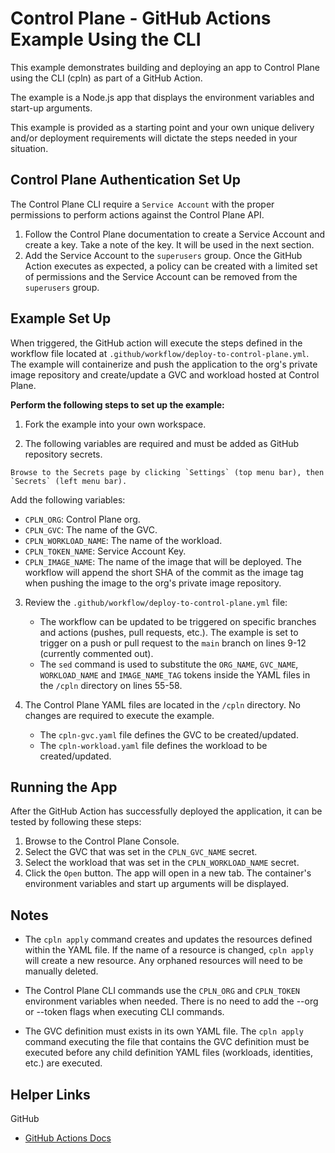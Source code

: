 # Control Plane - GitHub Actions Example Using the CLI

This example demonstrates building and deploying an app to Control Plane using the CLI (cpln) as part of a GitHub Action. 

The example is a Node.js app that displays the environment variables and start-up arguments.

This example is provided as a starting point and your own unique delivery and/or deployment requirements will dictate the steps needed in your situation.

## Control Plane Authentication Set Up 

The Control Plane CLI require a `Service Account` with the proper permissions to perform actions against the Control Plane API. 

1. Follow the Control Plane documentation to create a Service Account and create a key. Take a note of the key. It will be used in the next section.
2. Add the Service Account to the `superusers` group. Once the GitHub Action executes as expected, a policy can be created with a limited set of permissions and the Service Account can be removed from the `superusers` group.
   
## Example Set Up

When triggered, the GitHub action will execute the steps defined in the workflow file located at `.github/workflow/deploy-to-control-plane.yml`. The example will containerize and push the application to the org's private image repository and create/update a GVC and workload hosted at Control Plane. 

**Perform the following steps to set up the example:**

1. Fork the example into your own workspace.

2. The following variables are required and must be added as GitHub repository secrets.

```
Browse to the Secrets page by clicking `Settings` (top menu bar), then `Secrets` (left menu bar).
```

Add the following variables:

- `CPLN_ORG`: Control Plane org.
- `CPLN_GVC`: The name of the GVC.
- `CPLN_WORKLOAD_NAME`: The name of the workload.
- `CPLN_TOKEN_NAME`: Service Account Key.
- `CPLN_IMAGE_NAME`: The name of the image that will be deployed. The workflow will append the short SHA of the commit as the image tag when pushing the image to the org's private image repository.

3. Review the `.github/workflow/deploy-to-control-plane.yml` file:
    - The workflow can be updated to be triggered on specific branches and actions (pushes, pull requests, etc.). The example is set to trigger on a push or pull request to the `main` branch on lines 9-12 (currently commented out).
    - The `sed` command is used to substitute the `ORG_NAME`, `GVC_NAME`, `WORKLOAD_NAME` and `IMAGE_NAME_TAG` tokens inside the YAML files in the `/cpln` directory on lines 55-58.

4.  The Control Plane YAML files are located in the `/cpln` directory. No changes are required to execute the example.
    - The `cpln-gvc.yaml` file defines the GVC to be created/updated.
    - The `cpln-workload.yaml` file defines the workload to be created/updated. 

## Running the App

After the GitHub Action has successfully deployed the application, it can be tested by following these steps:

1. Browse to the Control Plane Console.
2. Select the GVC that was set in the `CPLN_GVC_NAME` secret.
3. Select the workload that was set in the `CPLN_WORKLOAD_NAME` secret.
4. Click the `Open` button. The app will open in a new tab. The container's environment variables and start up arguments will be displayed.

## Notes

- The `cpln apply` command creates and updates the resources defined within the YAML file. If the name of a resource is changed, `cpln apply` will create a new resource. Any orphaned resources will need to be manually deleted.

- The Control Plane CLI commands use the `CPLN_ORG` and `CPLN_TOKEN` environment variables when needed. There is no need to add the --org or --token flags when executing CLI commands.

- The GVC definition must exists in its own YAML file. The `cpln apply` command executing the file that contains the GVC definition must be executed before any child definition YAML files (workloads, identities, etc.) are executed.

## Helper Links

GitHub

- <a href="https://docs.github.com/en/actions" target="_blank">GitHub Actions Docs</a>
